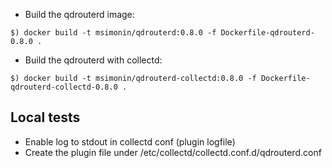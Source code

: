 * Build the qdrouterd image:

```
$) docker build -t msimonin/qdrouterd:0.8.0 -f Dockerfile-qdrouterd-0.8.0 .
```

* Build the qdrouterd with collectd:
```
$) docker build -t msimonin/qdrouterd-collectd:0.8.0 -f Dockerfile-qdrouterd-collectd-0.8.0 .
```


## Local tests

* Enable log to stdout in collectd conf (plugin logfile)
* Create the plugin file under /etc/collectd/collectd.conf.d/qdrouterd.conf
